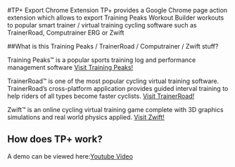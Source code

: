 #TP+ Export Chrome Extension
TP+ provides a Google Chrome page action extension which allows to export Training Peaks Workout Builder workouts to popular smart trainer / virtual training cycling software such as TrainerRoad, Computrainer ERG or Zwift

##What is this Training Peaks / TrainerRoad / Computrainer / Zwift stuff?

Training Peaks™ is a popular sports training log and performance management software [Visit Training Peaks!](www.trainingpeaks.com)

TrainerRoad™ is one of the most popular cycling virtual training software. TrainerRoad’s cross-platform application provides guided interval training to help riders of all types become faster cyclists. [Visit TrainerRoad!](www.traininerroad.com)

Zwift™ is an online cycling virtual training game complete with 3D graphics simulations and real world physics applied. [Visit Zwift!](www.zwift.com)

## How does TP+ work?
A demo can be viewed here:[Youtube Video](https://www.youtube.com/watch?v=2uIED2I2JsQ)